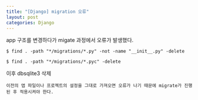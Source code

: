 ```yaml
---
title: "[Django] migration 오류"
layout: post
categories: Django
--- 
```



app 구조를 변경하다가 migate 과정에서 오류가 발생했다.

```terminal 
$ find . -path "*/migrations/*.py" -not -name "__init__.py" -delete
```
```terminal
$ find . -path "*/migrations/*.pyc" -delete
```
이후 dbsqlite3 삭제

`이전의 앱 파일이나 프로젝트의 설정을 그대로 가져오면 오류가 나기 때문에 migrate가 진행된 후 적용시켜야 한다.`




